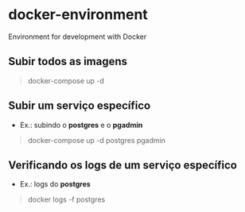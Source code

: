 # docker-environment
Environment for development with Docker

## Subir todos as imagens
> docker-compose up -d

## Subir um serviço específico
- Ex.: subindo o **postgres** e o **pgadmin**
> docker-compose up -d postgres pgadmin

## Verificando os logs de um serviço específico
- Ex.: logs do **postgres**
> docker logs -f postgres
